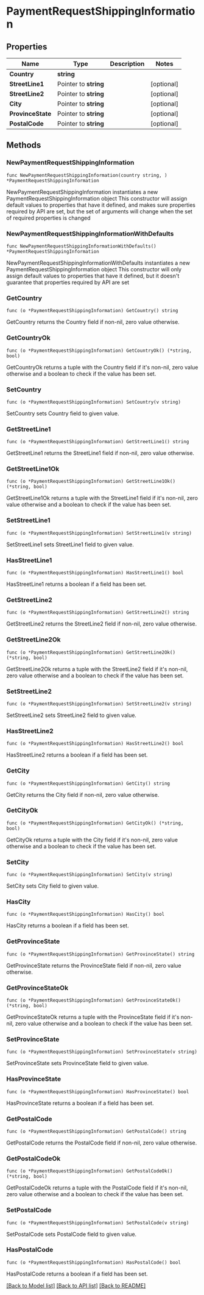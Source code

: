 # PaymentRequestShippingInformation

## Properties

Name | Type | Description | Notes
------------ | ------------- | ------------- | -------------
**Country** | **string** |  | 
**StreetLine1** | Pointer to **string** |  | [optional] 
**StreetLine2** | Pointer to **string** |  | [optional] 
**City** | Pointer to **string** |  | [optional] 
**ProvinceState** | Pointer to **string** |  | [optional] 
**PostalCode** | Pointer to **string** |  | [optional] 

## Methods

### NewPaymentRequestShippingInformation

`func NewPaymentRequestShippingInformation(country string, ) *PaymentRequestShippingInformation`

NewPaymentRequestShippingInformation instantiates a new PaymentRequestShippingInformation object
This constructor will assign default values to properties that have it defined,
and makes sure properties required by API are set, but the set of arguments
will change when the set of required properties is changed

### NewPaymentRequestShippingInformationWithDefaults

`func NewPaymentRequestShippingInformationWithDefaults() *PaymentRequestShippingInformation`

NewPaymentRequestShippingInformationWithDefaults instantiates a new PaymentRequestShippingInformation object
This constructor will only assign default values to properties that have it defined,
but it doesn't guarantee that properties required by API are set

### GetCountry

`func (o *PaymentRequestShippingInformation) GetCountry() string`

GetCountry returns the Country field if non-nil, zero value otherwise.

### GetCountryOk

`func (o *PaymentRequestShippingInformation) GetCountryOk() (*string, bool)`

GetCountryOk returns a tuple with the Country field if it's non-nil, zero value otherwise
and a boolean to check if the value has been set.

### SetCountry

`func (o *PaymentRequestShippingInformation) SetCountry(v string)`

SetCountry sets Country field to given value.


### GetStreetLine1

`func (o *PaymentRequestShippingInformation) GetStreetLine1() string`

GetStreetLine1 returns the StreetLine1 field if non-nil, zero value otherwise.

### GetStreetLine1Ok

`func (o *PaymentRequestShippingInformation) GetStreetLine1Ok() (*string, bool)`

GetStreetLine1Ok returns a tuple with the StreetLine1 field if it's non-nil, zero value otherwise
and a boolean to check if the value has been set.

### SetStreetLine1

`func (o *PaymentRequestShippingInformation) SetStreetLine1(v string)`

SetStreetLine1 sets StreetLine1 field to given value.

### HasStreetLine1

`func (o *PaymentRequestShippingInformation) HasStreetLine1() bool`

HasStreetLine1 returns a boolean if a field has been set.

### GetStreetLine2

`func (o *PaymentRequestShippingInformation) GetStreetLine2() string`

GetStreetLine2 returns the StreetLine2 field if non-nil, zero value otherwise.

### GetStreetLine2Ok

`func (o *PaymentRequestShippingInformation) GetStreetLine2Ok() (*string, bool)`

GetStreetLine2Ok returns a tuple with the StreetLine2 field if it's non-nil, zero value otherwise
and a boolean to check if the value has been set.

### SetStreetLine2

`func (o *PaymentRequestShippingInformation) SetStreetLine2(v string)`

SetStreetLine2 sets StreetLine2 field to given value.

### HasStreetLine2

`func (o *PaymentRequestShippingInformation) HasStreetLine2() bool`

HasStreetLine2 returns a boolean if a field has been set.

### GetCity

`func (o *PaymentRequestShippingInformation) GetCity() string`

GetCity returns the City field if non-nil, zero value otherwise.

### GetCityOk

`func (o *PaymentRequestShippingInformation) GetCityOk() (*string, bool)`

GetCityOk returns a tuple with the City field if it's non-nil, zero value otherwise
and a boolean to check if the value has been set.

### SetCity

`func (o *PaymentRequestShippingInformation) SetCity(v string)`

SetCity sets City field to given value.

### HasCity

`func (o *PaymentRequestShippingInformation) HasCity() bool`

HasCity returns a boolean if a field has been set.

### GetProvinceState

`func (o *PaymentRequestShippingInformation) GetProvinceState() string`

GetProvinceState returns the ProvinceState field if non-nil, zero value otherwise.

### GetProvinceStateOk

`func (o *PaymentRequestShippingInformation) GetProvinceStateOk() (*string, bool)`

GetProvinceStateOk returns a tuple with the ProvinceState field if it's non-nil, zero value otherwise
and a boolean to check if the value has been set.

### SetProvinceState

`func (o *PaymentRequestShippingInformation) SetProvinceState(v string)`

SetProvinceState sets ProvinceState field to given value.

### HasProvinceState

`func (o *PaymentRequestShippingInformation) HasProvinceState() bool`

HasProvinceState returns a boolean if a field has been set.

### GetPostalCode

`func (o *PaymentRequestShippingInformation) GetPostalCode() string`

GetPostalCode returns the PostalCode field if non-nil, zero value otherwise.

### GetPostalCodeOk

`func (o *PaymentRequestShippingInformation) GetPostalCodeOk() (*string, bool)`

GetPostalCodeOk returns a tuple with the PostalCode field if it's non-nil, zero value otherwise
and a boolean to check if the value has been set.

### SetPostalCode

`func (o *PaymentRequestShippingInformation) SetPostalCode(v string)`

SetPostalCode sets PostalCode field to given value.

### HasPostalCode

`func (o *PaymentRequestShippingInformation) HasPostalCode() bool`

HasPostalCode returns a boolean if a field has been set.


[[Back to Model list]](../README.md#documentation-for-models) [[Back to API list]](../README.md#documentation-for-api-endpoints) [[Back to README]](../README.md)


